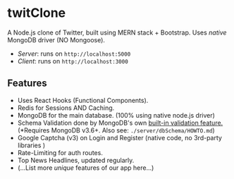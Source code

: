 # twitClone
A Node.js clone of Twitter, built using MERN stack + Bootstrap. Uses _native_ MongoDB driver 
(NO Mongoose).

- _Server_:  runs on `http://localhost:5000`
- _Client_:  runs on `http://localhost:3000`

## Features
- Uses React Hooks (Functional Components).
- Redis for Sessions AND Caching.
- MongoDB for the main database. (100% using native node.js driver)
- Schema Validation done by MongoDB's own [built-in validation feature.](https://docs.mongodb.com/manual/core/schema-validation/) (*Requires MongoDB v3.6+. Also see: `./server/dbSchema/HOWTO.md`)
- Google Captcha (v3) on Login and Register (native code, no 3rd-party libraries )
- Rate-Limiting for auth routes.
- Top News Headlines, updated regularly.
- (...List more _unique_ features of our app here...)


